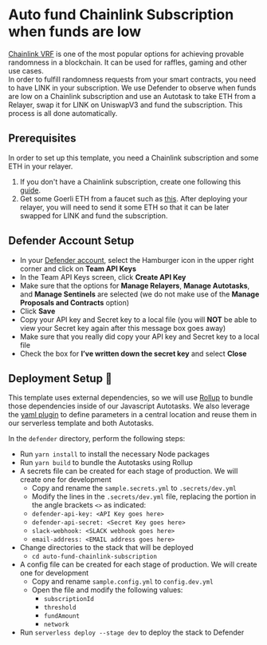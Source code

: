 # Auto fund Chainlink Subscription when funds are low

[Chainlink VRF](https://docs.chain.link/vrf/v2/introduction) is one of the most popular options for achieving provable randomness in a blockchain. It can be used for raffles, gaming and other use cases.  
In order to fulfill randomness requests from your smart contracts, you need to have LINK in your subscription.
We use Defender to observe when funds are low on a Chainlink subscription and use an Autotask to take ETH from a Relayer, swap it for LINK on UniswapV3 and fund the subscription. This process is all done automatically.

## Prerequisites

In order to set up this template, you need a Chainlink subscription and some ETH in your relayer.
1. If you don't have a Chainlink subscription, create one following this [guide](https://docs.chain.link/vrf/v2/subscription/).
2. Get some Goerli ETH from a faucet such as [this](https://goerlifaucet.com/). After deploying your relayer, you will need to send it some ETH so that it can be later swapped for LINK and fund the subscription.

## Defender Account Setup

- In your [Defender account](https://defender.openzeppelin.com/), select the Hamburger icon in the upper right corner and click on **Team API Keys**
- In the Team API Keys screen, click **Create API Key**
- Make sure that the options for **Manage Relayers**, **Manage Autotasks**, and **Manage Sentinels** are selected (we do not make use of the **Manage Proposals and Contracts** option)
- Click **Save**
- Copy your API key and Secret key to a local file (you will **NOT** be able to view your Secret key again after this message box goes away)
- Make sure that you really did copy your API key and Secret key to a local file
- Check the box for **I’ve written down the secret key** and select **Close**

## Deployment Setup :rocket:

This template uses external dependencies, so we will use [Rollup](https://rollupjs.org/guide/en/#introduction) to bundle those dependencies inside of our Javascript Autotasks. We also leverage the [yaml plugin](https://github.com/rollup/plugins/tree/master/packages/yaml) to define parameters in a central location and reuse them in our serverless template and both Autotasks.

In the `defender` directory, perform the following steps:

- Run `yarn install` to install the necessary Node packages
- Run `yarn build` to bundle the Autotasks using Rollup
- A secrets file can be created for each stage of production. We will create one for development
  - Copy and rename the `sample.secrets.yml` to `.secrets/dev.yml`
  - Modify the lines in the `.secrets/dev.yml` file, replacing the portion in the angle brackets `<>` as indicated:
  - `defender-api-key: <API Key goes here>`
  - `defender-api-secret: <Secret Key goes here>`
  - `slack-webhook: <SLACK webhook goes here>`
  - `email-address: <EMAIL address goes here>`
- Change directories to the stack that will be deployed
  - `cd auto-fund-chainlink-subscription`
- A config file can be created for each stage of production. We will create one for development
  - Copy and rename `sample.config.yml` to `config.dev.yml`
  - Open the file and modify the following values:
    - `subscriptionId`
    - `threshold`
    - `fundAmount`
    - `network`
- Run `serverless deploy --stage dev` to deploy the stack to Defender